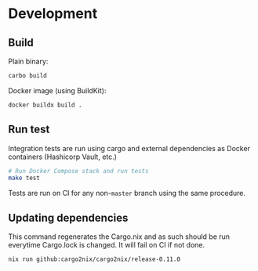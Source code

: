 # Development

## Build

Plain binary:

```sh
carbo build 
```

Docker image (using BuildKit):

```sh
docker buildx build .
```

## Run test

Integration tests are run using cargo and external dependencies as Docker containers (Hashicorp Vault, etc.)


```sh
# Run Docker Compose stack and run tests
make test
```

Tests are run on CI for any non-`master` branch using the same procedure. 

## Updating dependencies

This command regenerates the Cargo.nix and as such should be run everytime Cargo.lock is changed. It will fail on CI if not done. 

```sh
nix run github:cargo2nix/cargo2nix/release-0.11.0
```